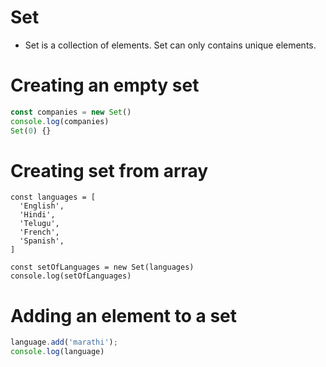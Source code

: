 # Set
* Set is a collection of elements. Set can only contains unique elements.
# Creating an empty set

```js
const companies = new Set()
console.log(companies)
Set(0) {}
```
# Creating set from array

```
const languages = [
  'English',
  'Hindi',
  'Telugu',
  'French',
  'Spanish',
]

const setOfLanguages = new Set(languages)
console.log(setOfLanguages)
```
# Adding an element to a set

```js
language.add('marathi');
console.log(language)
```
